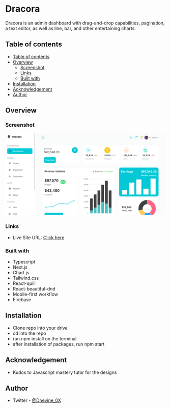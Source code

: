 # Dracora

Dracora is an admin dashboard with drag-and-drop capabilities, pagination, a text editor, as well as line, bar, and other entertaining charts.

## Table of contents

- [Table of contents](#table-of-contents)
- [Overview](#overview)
  - [Screenshot](#screenshot)
  - [Links](#links)
  - [Built with](#built-with)
- [Installation](#installation)
- [Acknowledgement](#acknowledgement)
- [Author](#author)

## Overview

### Screenshot

![screenshot](./public/screenshot.png)

### Links

- Live Site URL: [Click here](https://dracora.vercel.app/)

### Built with

- Typescript
- Next.js
- Chart.js
- Tailwind.css
- React-quill
- React-beautiful-dnd
- Mobile-first workflow
- Firebase

## Installation

- Clone repo into your drive
- cd into the repo
- run npm install on the terminal
- after installation of packages, run npm start

## Acknowledgement

- Kudos to Javascript mastery tutor for the designs

## Author

- Twitter - [@Dhevine_0X](https://www.twitter.com/Dhevine_0X)
